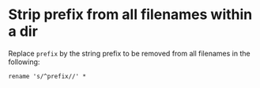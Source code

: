 # Strip prefix from all filenames within a dir

Replace `prefix` by the string prefix to be removed from all filenames in the following: 

```
rename 's/^prefix//' *
```
